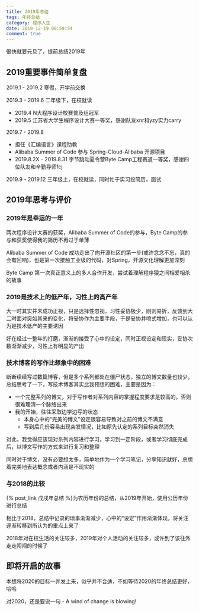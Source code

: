 ```yaml
---
title: 2019年总结
tags: 年终总结
category: 程序人生
date: 2019-12-19 00:59:54
comment: true
---
```



很快就要元旦了，提前总结2019年

<!-- more -->

## 2019重要事件简单复盘

2019.1 - 2019.2 寒假，开学前交换

2019.3 - 2019.6 二年级下，在校就读

- 2019.4 N大程序设计校赛普及组冠军
- 2019.5 江苏省大学生程序设计大赛一等奖，感谢队友xnr和yzy实力carry

2019.7 - 2019.8

- 担任《汇编语言》课程助教
- Alibaba Summer of Code 参与 Spring-Cloud-Alibaba 开源项目
- 2019.8.2X - 2019.8.31 字节跳动夏令营Byte Camp工程赛道一等奖，感谢四位队友和辛勤导师fcj

2019.9 - 2019.12 三年级上，在校就读，同时忙于实习投简历，面试

## 2019年思考与评价

### 2019年是幸运的一年

两次程序设计大赛的获奖，Alibaba Summer of Code的参与，Byte Camp的参与和获奖使得我的简历不再过于单薄

Alibaba Summer of Code 成功走出了向开源社区的第一步(或许念念不忘，真的会有回响)，也是第一次接触工业级的代码，对Spring，开源文化理解更加深刻

Byte Camp 第一次真正意义上的多人合作开发，尝试着理解程序猿之间相爱相杀的故事

### 2019是技术上的低产年，习性上的高产年

大一时其实并未成功正视，只是选择性忽视，习性妥协极少，刚则易折，反馈到大二时面对突如其来的变化，将妥协作为主要手段，于是妥协井喷式增加，也可以认为是技术低产的主要诱因

好在经过一整年的打磨，渐渐的接受了心中的设定，同时正视设定和现实，妥协次数渐渐减少，习性上有明显的产出

### 技术博客的写作比想象中的困难

断断续续写过数篇博客，但是多个系列都处在僵尸状态，独立的博文数量也较少，总结思考了一下，写技术博客其实比我预想的困难，主要是因为：

- 一个完整系列的博文，对于写作者对系列内容的掌握程度要求是较高的，否则很难理清一个脉络出来
- 我的开始，往往采取边学边写的状态
  - 本身心中的“完美的博文”设定很容易导致对之前的博文不满意
  - 写到后几份容易出现突发情况，比如原先认定的系列目标突然消失

对此，我觉得应该现对系列内容进行学习，学习到一定阶段，或者学习彻底完成后，以博文写作的方式来进行复习和整理

同时对于博文，没有必要想太多，简单地作为一个学习笔记，分享知识就好，总想着完美地表达概念或者内涵是不现实的

### 与2018的比较

{% post_link 戊戌年总结 %}为农历年份的总结，从2019年开始，使用公历年份进行总结

相比于2018，总结中记录的琐事渐渐减少，心中的“设定”作用渐渐体现，将关注逐渐转移到所认为的重点上来了

2018年对在校生活的关注较多，2019年对个人活动的关注较多，或许到了该往外走走闯闯的时候了

## 即将开启的故事

本想将2020的目标一并发上来，似乎并不合适，不如等待2020的年终总结更好，哈哈

对2020，还是要说一句 - A wind of change is blowing!
